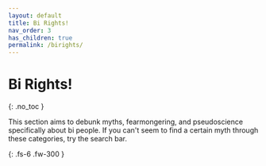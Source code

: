 ```yaml
---
layout: default
title: Bi Rights!
nav_order: 3
has_children: true
permalink: /birights/
---
```

<script> jtd.setTheme('orange'); </script>
# Bi Rights!
{: .no_toc }

This section aims to debunk myths, fearmongering, and pseudoscience specifically about bi people.
If you can't seem to find a certain myth through these categories, try the search bar.

{: .fs-6 .fw-300 }
